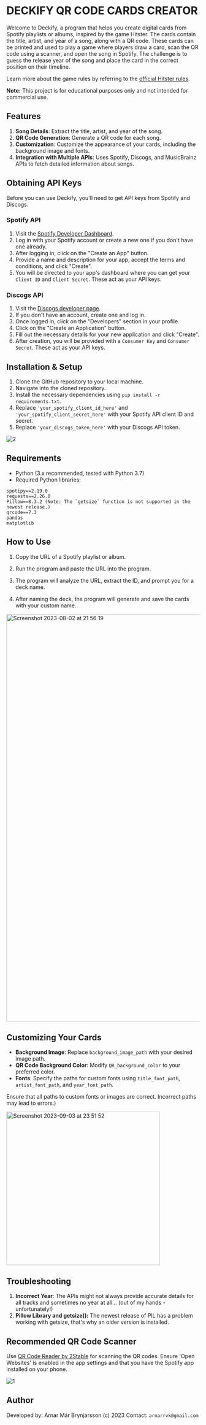 # DECKIFY QR CODE CARDS CREATOR

Welcome to Deckify, a program that helps you create digital cards from Spotify playlists or albums, inspired by the game Hitster. The cards contain the title, artist, and year of a song, along with a QR code. These cards can be printed and used to play a game where players draw a card, scan the QR code using a scanner, and open the song in Spotify. The challenge is to guess the release year of the song and place the card in the correct position on their timeline. 

Learn more about the game rules by referring to the [official Hitster rules](https://hitstergame.com/en-gb/how-to-play-premium/).

**Note:** This project is for educational purposes only and not intended for commercial use.

## Features

1. **Song Details**: Extract the title, artist, and year of the song.
2. **QR Code Generation**: Generate a QR code for each song.
3. **Customization**: Customize the appearance of your cards, including the background image and fonts.
4. **Integration with Multiple APIs**: Uses Spotify, Discogs, and MusicBrainz APIs to fetch detailed information about songs.

## Obtaining API Keys

Before you can use Deckify, you'll need to get API keys from Spotify and Discogs.

### Spotify API

1. Visit the [Spotify Developer Dashboard](https://developer.spotify.com/dashboard/).
2. Log in with your Spotify account or create a new one if you don't have one already.
3. After logging in, click on the "Create an App" button.
4. Provide a name and description for your app, accept the terms and conditions, and click "Create".
5. You will be directed to your app's dashboard where you can get your `Client ID` and `Client Secret`. These act as your API keys.

### Discogs API

1. Visit the [Discogs developer page](https://www.discogs.com/developers/).
2. If you don't have an account, create one and log in.
3. Once logged in, click on the "Developers" section in your profile.
4. Click on the "Create an Application" button.
5. Fill out the necessary details for your new application and click "Create".
6. After creation, you will be provided with a `Consumer Key` and `Consumer Secret`. These act as your API keys.

## Installation & Setup

1. Clone the GitHub repository to your local machine.
2. Navigate into the cloned repository.
3. Install the necessary dependencies using `pip install -r requirements.txt`.
4. Replace `'your_spotify_client_id_here'` and `'your_spotify_client_secret_here'` with your Spotify API client ID and secret.
5. Replace `'your_discogs_token_here'` with your Discogs API token.

  ![2](https://github.com/Daddara/deckify/assets/48791532/aa634ca3-852a-4247-9d0a-650601b0d176)


## Requirements

- Python (3.x recommended, tested with Python 3.7)
- Required Python libraries:

```
spotipy==2.19.0
requests==2.26.0
Pillow==8.3.2 (Note: The `getsize` function is not supported in the newest release.)
qrcode==7.3
pandas
matplotlib
```

## How to Use

1. Copy the URL of a Spotify playlist or album.

2. Run the program and paste the URL into the program.

3. The program will analyze the URL, extract the ID, and prompt you for a deck name.

4. After naming the deck, the program will generate and save the cards with your custom name.

<img width="1063" alt="Screenshot 2023-08-02 at 21 56 19" src="https://github.com/Daddara/deckify/assets/48791532/ec53ae70-6538-4f12-85f6-3628b40fb36d">


## Customizing Your Cards

- **Background Image**: Replace `background_image_path` with your desired image path.
- **QR Code Background Color**: Modify `QR_background_color` to your preferred color.
- **Fonts**: Specify the paths for custom fonts using `title_font_path`, `artist_font_path`, and `year_font_path`.

Ensure that all paths to custom fonts or images are correct. Incorrect paths may lead to errors.)

<img width="400" alt="Screenshot 2023-09-03 at 23 51 52" src="https://github.com/Daddara/deckify/assets/48791532/1cde2aac-6c4f-442e-addd-34d203ccd1b8">


## Troubleshooting

1. **Incorrect Year**: The APIs might not always provide accurate details for all tracks and sometimes no year at all... (out of my hands - unfortunately!) 
2. **Pillow Library and getsize():** The newest release of PIL has a problem working with getsize, that's why an older version is installed. 

## Recommended QR Code Scanner

Use [QR Code Reader by 2Stable](https://apps.apple.com/is/app/qr-code-reader-2stable/id1593228108) for scanning the QR codes. Ensure 'Open Websites' is enabled in the app settings and that you have the Spotify app installed on your phone.

![1](https://github.com/Daddara/deckify/assets/48791532/4971db5a-11c2-41a7-9762-c17483c14226)


## Author

Developed by: Arnar Már Brynjarsson (c) 2023 Contact: `arnarrvk@gmail.com`
